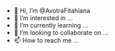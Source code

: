 - 👋 Hi, I’m @AvotraFitahiana
- 👀 I’m interested in ...
- 🌱 I’m currently learning ...
- 💞️ I’m looking to collaborate on ...
- 📫 How to reach me ...

<!---
AvotraFitahiana/AvotraFitahiana is a ✨ special ✨ repository because its `README.md` (this file) appears on your GitHub profile.
You can click the Preview link to take a look at your changes.
--->

